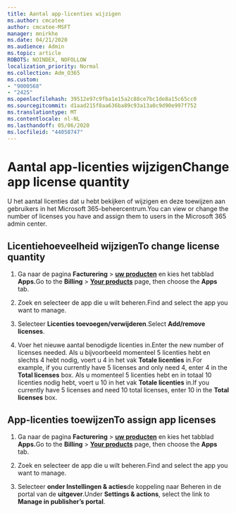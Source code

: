 ```yaml
---
title: Aantal app-licenties wijzigen
ms.author: cmcatee
author: cmcatee-MSFT
manager: mnirkhe
ms.date: 04/21/2020
ms.audience: Admin
ms.topic: article
ROBOTS: NOINDEX, NOFOLLOW
localization_priority: Normal
ms.collection: Adm_O365
ms.custom:
- "9000568"
- "2425"
ms.openlocfilehash: 39512e97c9fba1e15a2c88ce7bc1de8a15c65cc0
ms.sourcegitcommit: d1aad215f8aa636ba89c93a13a0c9d90e997f752
ms.translationtype: MT
ms.contentlocale: nl-NL
ms.lasthandoff: 05/06/2020
ms.locfileid: "44058747"
---
```

# <a name="change-app-license-quantity"></a><span data-ttu-id="5dbdb-102">Aantal app-licenties wijzigen</span><span class="sxs-lookup"><span data-stu-id="5dbdb-102">Change app license quantity</span></span>

<span data-ttu-id="5dbdb-103">U het aantal licenties dat u hebt bekijken of wijzigen en deze toewijzen aan gebruikers in het Microsoft 365-beheercentrum.</span><span class="sxs-lookup"><span data-stu-id="5dbdb-103">You can view or change the number of licenses you have and assign them to users in the Microsoft 365 admin center.</span></span> 

## <a name="to-change-license-quantity"></a><span data-ttu-id="5dbdb-104">Licentiehoeveelheid wijzigen</span><span class="sxs-lookup"><span data-stu-id="5dbdb-104">To change license quantity</span></span>

1. <span data-ttu-id="5dbdb-105">Ga naar de pagina **Facturering** > **[uw producten](https://go.microsoft.com/fwlink/p/?linkid=842054)** en kies het tabblad **Apps.**</span><span class="sxs-lookup"><span data-stu-id="5dbdb-105">Go to the **Billing** > **[Your products](https://go.microsoft.com/fwlink/p/?linkid=842054)** page, then choose the **Apps** tab.</span></span>

2. <span data-ttu-id="5dbdb-106">Zoek en selecteer de app die u wilt beheren.</span><span class="sxs-lookup"><span data-stu-id="5dbdb-106">Find and select the app you want to manage.</span></span>  

3. <span data-ttu-id="5dbdb-107">Selecteer **Licenties toevoegen/verwijderen**.</span><span class="sxs-lookup"><span data-stu-id="5dbdb-107">Select **Add/remove licenses**.</span></span>

4. <span data-ttu-id="5dbdb-108">Voer het nieuwe aantal benodigde licenties in.</span><span class="sxs-lookup"><span data-stu-id="5dbdb-108">Enter the new number of licenses needed.</span></span> <span data-ttu-id="5dbdb-109">Als u bijvoorbeeld momenteel 5 licenties hebt en slechts 4 hebt nodig, voert u 4 in het vak **Totale licenties** in.</span><span class="sxs-lookup"><span data-stu-id="5dbdb-109">For example, if you currently have 5 licenses and only need 4, enter 4 in the **Total licenses** box.</span></span> <span data-ttu-id="5dbdb-110">Als u momenteel 5 licenties hebt en in totaal 10 licenties nodig hebt, voert u 10 in het vak **Totale licenties** in.</span><span class="sxs-lookup"><span data-stu-id="5dbdb-110">If you currently have 5 licenses and need 10 total licenses, enter 10 in the **Total licenses** box.</span></span>

## <a name="to-assign-app-licenses"></a><span data-ttu-id="5dbdb-111">App-licenties toewijzen</span><span class="sxs-lookup"><span data-stu-id="5dbdb-111">To assign app licenses</span></span>

1. <span data-ttu-id="5dbdb-112">Ga naar de pagina **Facturering** > **[uw producten](https://go.microsoft.com/fwlink/p/?linkid=842054)** en kies het tabblad **Apps.**</span><span class="sxs-lookup"><span data-stu-id="5dbdb-112">Go to the **Billing** > **[Your products](https://go.microsoft.com/fwlink/p/?linkid=842054)** page, then choose the **Apps** tab.</span></span>

2. <span data-ttu-id="5dbdb-113">Zoek en selecteer de app die u wilt beheren.</span><span class="sxs-lookup"><span data-stu-id="5dbdb-113">Find and select the app you want to manage.</span></span>  

3. <span data-ttu-id="5dbdb-114">Selecteer **onder Instellingen & acties**de koppeling naar Beheren in de portal van de **uitgever**.</span><span class="sxs-lookup"><span data-stu-id="5dbdb-114">Under **Settings & actions**, select the link to **Manage in publisher’s portal**.</span></span>